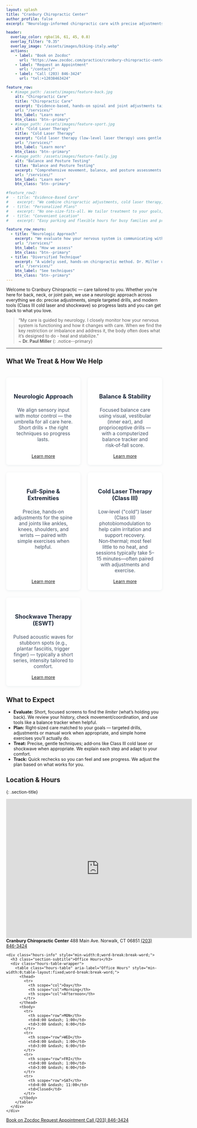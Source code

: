 ```yaml
---
layout: splash
title: "Cranbury Chiropractic Center"
author_profile: false
excerpt: "Neurology‑informed chiropractic care with precise adjustments, practical drills, and modern tools (laser, shockwave). We tailor plans to your goals so you can move better, recover faster, and stay active."

header:
  overlay_color: rgba(16, 61, 45, 0.8)
  overlay_filter: "0.35"
  overlay_image: "/assets/images/biking-italy.webp"
  actions:
    - label: "Book on Zocdoc"
      url: "https://www.zocdoc.com/practice/cranbury-chiropractic-center-43835"
    - label: "Request an Appointment"
      url: "/contact/"
    - label: "Call (203) 846-3424"
      url: "tel:+12038463424"

feature_row:
  - #image_path: /assets/images/feature-back.jpg
    alt: "Chiropractic Care"
    title: "Chiropractic Care"
    excerpt: "Evidence-based, hands-on spinal and joint adjustments tailored to your needs. Our approach relieves pain, restores mobility, and supports your nervous system for long-term function and comfort. All care is delivered with a focus on safety, accessibility, and patient education."
    url: "/services/"
    btn_label: "Learn more"
    btn_class: "btn--primary"
  - #image_path: /assets/images/feature-sport.jpg
    alt: "Cold Laser Therapy"
    title: "Cold Laser Therapy"
    excerpt: "Cold laser therapy (low-level laser therapy) uses gentle, non-heating light energy to reduce inflammation, promote tissue healing, and relieve pain—without medication or invasive procedures. This safe, comfortable treatment is suitable for a wide range of musculoskeletal and nerve-related conditions."
    url: "/services/"
    btn_label: "Learn more"
    btn_class: "btn--primary"
  - #image_path: /assets/images/feature-family.jpg
    alt: "Balance and Posture Testing"
    title: "Balance and Posture Testing"
    excerpt: "Comprehensive movement, balance, and posture assessments identify subtle imbalances and risk factors. We use these insights to create personalized, accessible strategies that improve stability, prevent injury, and enhance your quality of life."
    url: "/services/"
    btn_label: "Learn more"
    btn_class: "btn--primary"

#feature_row2:
#  - title: "Evidence-Based Care"
#    excerpt: "We combine chiropractic adjustments, cold laser therapy, balance and posture testing, soft-tissue work, and exercise prescription aligned with current research."
#  - title: "Personalized Plans"
#    excerpt: "No one-size-fits-all. We tailor treatment to your goals, schedule, and activity level."
#  - title: "Convenient Location"
#    excerpt: "Easy parking and flexible hours for busy families and professionals."

feature_row_neuro:
  - title: "Neurologic Approach"
    excerpt: "We evaluate how your nervous system is communicating with your muscles and joints. By watching how you move, testing balance and reflexes, and tracking your response to care, we find the key restriction or imbalance. When the nervous system gets clearer signals, the body often does what it’s built to do — heal and stabilize."
    url: "/services/"
    btn_label: "How we assess"
    btn_class: "btn--primary"
  - title: "Diversified Technique"
    excerpt: "A widely used, hands‑on chiropractic method. Dr. Miller uses precise adjustments — not one‑size‑fits‑alls — to restore motion in specific joints. Expect gentle positioning and a quick, controlled thrust that often produces immediate relief and freer movement."
    url: "/services/"
    btn_label: "See techniques"
    btn_class: "btn--primary"
---
```



<div class="page__lead" markdown="1">
Welcome to Cranbury Chiropractic — care tailored to you. Whether you’re here for back, neck, or joint pain, we use a neurologic approach across everything we do: precise adjustments, simple targeted drills, and modern tools (Class III cold laser and shockwave) so progress lasts and you can get back to what you love.
</div>


> “My care is guided by neurology. I closely monitor how your nervous system is functioning and how it changes with care. When we find the key restriction or imbalance and address it, the body often does what it’s designed to do - heal and stabilize.”  
> ~ **Dr. Paul Miller**
{: .notice--primary}

---


## What We Treat & How We Help

<div class="home-tile-grid">
  <div class="home-tile">
    <h3>Neurologic Approach</h3>
    <p>We align sensory input with motor control — the umbrella for all care here. Short drills + the right techniques so progress lasts.</p>
    <a class="btn btn--primary" href="{{ '/services/neurologic-approach/' | relative_url }}">Learn more</a>
  </div>
  <div class="home-tile">
    <h3>Balance & Stability</h3>
    <p>Focused balance care using visual, vestibular (inner ear), and proprioceptive drills — with a computerized balance tracker and risk‑of‑fall score.</p>
    <a class="btn btn--primary" href="{{ '/services/balance-stability/' | relative_url }}">Learn more</a>
  </div>
  <div class="home-tile">
    <h3>Full-Spine & Extremities</h3>
    <p>Precise, hands‑on adjustments for the spine and joints like ankles, knees, shoulders, and wrists — paired with simple exercises when helpful.</p>
    <a class="btn btn--primary" href="{{ '/services/full-spine-extremities/' | relative_url }}">Learn more</a>
  </div>
  <div class="home-tile">
    <h3>Cold Laser Therapy (Class III)</h3>
    <p>Low‑level ("cold") laser (Class III) photobiomodulation to help calm irritation and support recovery. Non‑thermal; most feel little to no heat, and sessions typically take 5–15 minutes—often paired with adjustments and exercise.</p>
    <a class="btn btn--primary" href="{{ '/services/laser-therapy/' | relative_url }}">Learn more</a>
  </div>
  <div class="home-tile">
    <h3>Shockwave Therapy (ESWT)</h3>
    <p>Pulsed acoustic waves for stubborn spots (e.g., plantar fasciitis, trigger finger) — typically a short series, intensity tailored to comfort.</p>
    <a class="btn btn--primary" href="{{ '/services/shockwave-therapy-eswt/' | relative_url }}">Learn more</a>
  </div>
</div>

<style>
.home-tile-grid {
  display: grid;
  grid-template-columns: repeat(auto-fit, minmax(220px, 1fr));
  gap: 1.5rem;
  margin: 2.5rem 0 2rem 0;
}
.home-tile {
  background: #fff;
  border-radius: 8px;
  box-shadow: 0 2px 8px rgba(15,76,92,0.07);
  padding: 1.5rem 1.25rem 1.25rem 1.25rem;
  text-align: center;
  display: flex;
  flex-direction: column;
  align-items: center;
  justify-content: flex-start;
}
.home-tile h3 {
  font-size: 1.15rem;
  margin-bottom: 0.5rem;
  color: #1e293b;
}
.home-tile p {
  font-size: 0.98rem;
  color: #475569;
  margin-bottom: 1.1rem;
}
.home-tile .btn {
  margin-top: auto;
}
</style>




## What to Expect

- **Evaluate:** Short, focused screens to find the *limiter* (what’s holding you back). We review your history, check movement/coordination, and use tools like a balance tracker when helpful.
- **Plan:** Right‑sized care matched to your goals — targeted drills, adjustments or manual work when appropriate, and simple home exercises you’ll actually do.
- **Treat:** Precise, gentle techniques; add‑ons like Class III cold laser or shockwave when appropriate. We explain each step and adapt to your comfort.
- **Track:** Quick rechecks so you can feel and see progress. We adjust the plan based on what works for you.



## Location & Hours
{: .section-title}

<section class="contact-hours">
  <div class="map">
    <iframe 
        src="https://www.google.com/maps/embed?pb=!1m18!1m12!1m3!1d12017.780646219726!2d-73.43573584758363!3d41.14663669559827!2m3!1f0!2f0!3f0!3m2!1i1024!2i768!4f13.1!3m3!1m2!1s0x89e81d06e09b8725%3A0x6a009dd40432130c!2s488%20Main%20Ave%2C%20Norwalk%2C%20CT%2006851!5e0!3m2!1sen!2sus!4v1755148035773!5m2!1sen!2sus" 
        width="600" 
        height="450"
        style="border:0;" 
        allowfullscreen="" 
        loading="lazy" 
        referrerpolicy="no-referrer-when-downgrade">
    </iframe>
  </div>

  <div class="location-details">
    <div class="contact-info" style="min-width:0;word-break:break-word;">
        <div class="address-block">
          <strong class="business-name">Cranbury Chiropractic Center</strong>
          <span class="address-line">488 Main Ave.</span>
          <span class="address-line">Norwalk, CT 06851</span>
          <a href="tel:+12038463424" class="phone-link">(203) 846-3424</a>
        </div>
    </div>

    <div class="hours-info" style="min-width:0;word-break:break-word;">
      <h3 class="section-subtitle">Office Hours</h3>
      <div class="hours-table-wrapper">
        <table class="hours-table" aria-label="Office Hours" style="min-width:0;table-layout:fixed;word-break:break-word;">
          <thead>
            <tr>
              <th scope="col">Day</th>
              <th scope="col">Morning</th>
              <th scope="col">Afternoon</th>
            </tr>
          </thead>
          <tbody>
            <tr>
              <th scope="row">MON</th>
              <td>8:00 &ndash; 1:00</td>
              <td>3:00 &ndash; 6:00</td>
            </tr>
            <tr>
              <th scope="row">WED</th>
              <td>8:00 &ndash; 1:00</td>
              <td>3:00 &ndash; 6:00</td>
            </tr>
            <tr>
              <th scope="row">FRI</th>
              <td>8:00 &ndash; 1:00</td>
              <td>3:00 &ndash; 6:00</td>
            </tr>
            <tr>
              <th scope="row">SAT</th>
              <td>8:00 &ndash; 11:00</td>
              <td>Closed</td>
            </tr>
          </tbody>
        </table>
      </div>
    </div>
  </div>
</section>

<div class="contact-actions">
  <a href="https://www.zocdoc.com/practice/cranbury-chiropractic-center-43835" class="btn">
    <span class="btn-label">Book on Zocdoc</span>
  </a>
  <a href="/contact/" class="btn">
    <span class="btn-label">Request Appointment</span>
  </a>
  <a href="tel:+12038463424" class="btn">
    <span class="btn-label">Call (203) 846-3424</span>
  </a>
</div>